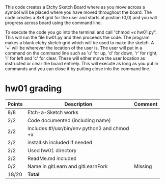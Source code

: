 This code creates a Etchy Sketch Board where as you move across a symbol will be placed where you have moved throughout the board. The code creates a 8x8 grid for the user and starts at postion (0,0) and you will progress across board using the command line. 


To execute the code you go into the terminal and call "chmod +x hw01.py". This will run the file hw01.py and then proceeds the code. 
The program makes a blank etchy sketch grid which will be used to make the sketch. A '+' will be wherever the location of the user is.
The user will put in a command on the command line such as 'u' for up, 'd' for down, 'r' for right, 'l' for left and 'c' for clear. These will either move the user location as instructed or clear the board entirely.
This will execute as long as you put in commands and you can close it by putting close into the command line.

# hw01 grading

| Points      | Description | Comment
| ----------- | ----------- | -------
|  8/8 | Etch-a-Sketch works | 
|  2/2 | Code documented (including name) |
|  2/2 | Includes #!/usr/bin/env python3 and chmod +x |
|  2/2 | install.sh included if needed |
|  2/2 | Used hw01 directory |
|  2/2 | ReadMe.md included |
|  0/2 | Name in gitLearn and gitLearnFork | Missing
| 18/20 | **Total**